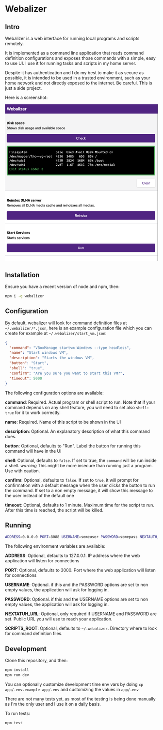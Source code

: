 # Webalizer

## Intro

Webalizer is a web interface for running local programs and scripts remotely.

It is implemented as a command line application that reads command definition
configurations and exposes those commands with a simple, easy to use UI. I use
it for running tasks and scripts in my home server.

Despite it has authentication and I do my best to make it as secure as possible,
it is intended to be used in a trusted environment, such as your home network
and not directly exposed to the internet. Be careful. This is just a side
project.

Here is a screenshot:

![Screenshot](/docs/screenshot.png?raw=true)

## Installation

Ensure you have a recent version of node and npm, then:

```sh
npm i -g webalizer
```

## Configuration

By default, webalizer will look for command definition files at
`~/.webalizer/*.json`, here is an example configuration file which you can
create for example at `~/.webalizer/start_vm.json`:

```json
{
  "command": "VBoxManage startvm Windows --type headless",
  "name": "Start windows VM",
  "description": "Starts the windows VM",
  "button": "Start",
  "shell": "true",
  "confirm": "Are you sure you want to start this VM?",
  "timeout": 5000
}
```

The following configuration options are available:

**command**: Required. Actual program or shell script to run. Note that if your
command depends on any shell feature, you will need to set also `shell: true`
for it to work correctly.

**name**: Required. Name of this script to be shown in the UI

**description**: Optional. An explanatory description of what this command does.

**button**: Optional, defaults to "Run". Label the button for running this
command will have in the UI

**shell**: Optional, defaults to `false`. If set to true, the `command` will be
run inside a shell. *warning* This might be more insecure than running just a
program. Use with caution.

**confirm**: Optional, defaults to `false`. If set to `true`, it will prompt for
confirmation with a default message when the user clicks the button to run the
command. If set to a non empty message, it will show this message to the user
instead of the default one

**timeout**: Optional, defaults to 1 minute. Maximum time for the script to run.
After this time is reached, the script will be killed.

## Running

```sh
ADDRESS=0.0.0.0 PORT=8088 USERNAME=someuser PASSWORD=somepass NEXTAUTH_URL=http://yourPublicServerAddressOrIP:8088 webalizer
```

The following environment variables are available:

**ADDRESS**: Optional, defaults to 127.0.0.1. IP address where the web
application will listen for connections

**PORT**: Optional, defaults to 3000. Port where the web application will listen
for connections

**USERNAME**: Optional. if this and the PASSWORD options are set to non empty
values, the application will ask for logging in.

**PASSWORD**: Optional. if this and the USERNAME options are set to non empty
values, the application will ask for logging in.

**NEXTATUH_URL**: Optional, only required if USERNAME and PASSWORD are set.
Public URL you will use to reach your application.

**SCRIPTS_ROOT**: Optional, defaults to `~/.webalizer`. Directory where to look
for command definition files.

## Development

Clone this repository, and then:

```sh
npm install
npm run dev
```

You can optionally customize development time env vars by doing `cp app/.env.example app/.env` and customizing the values in `app/.env`

There are not many tests yet, as most of the testing is being done manually as I'm the only user and I use it on a daily basis.

To run tests:

 ```sh
npm test
 ```
